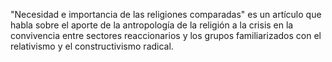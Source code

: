 "Necesidad e importancia de las religiones comparadas" es un artículo que habla sobre el aporte de la antropología de la religión a la crisis en la convivencia entre sectores reaccionarios y los grupos familiarizados con el relativismo y el constructivismo radical. 

